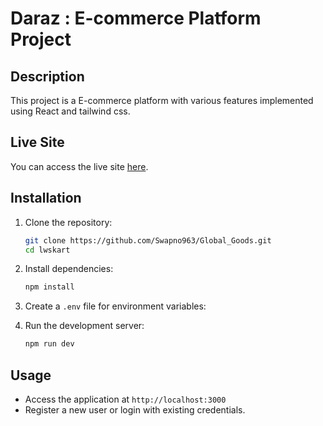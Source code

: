 # Daraz : E-commerce Platform Project

## Description

This project is a E-commerce platform with various features implemented using React and tailwind css.

## Live Site

You can access the live site [here](https://blogify-teal-three.vercel.app/).

## Installation

1. Clone the repository:

   ```sh
   git clone https://github.com/Swapno963/Global_Goods.git
   cd lwskart
   ```

2. Install dependencies:

   ```sh
   npm install
   ```

3. Create a `.env` file for environment variables:

4. Run the development server:
   ```sh
   npm run dev
   ```

## Usage

- Access the application at `http://localhost:3000`
- Register a new user or login with existing credentials.
